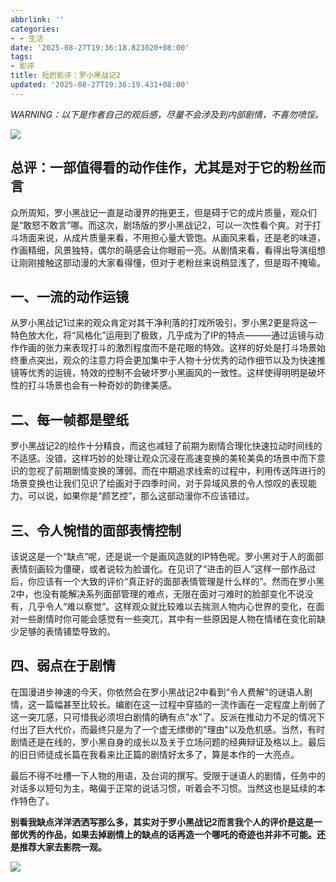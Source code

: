 ```yaml
---
abbrlink: ''
categories:
- - 生活
date: '2025-08-27T19:36:18.823020+08:00'
tags:
- 影评
title: 短的影评：罗小黑战记2
updated: '2025-08-27T19:36:19.431+08:00'
---
```

*WARNING：以下是作者自己的观后感，尽量不会涉及到内部剧情，不喜勿喷馁。*

[![](https://gcore.jsdelivr.net/gh/aeuicey/Picwent/pic/20250722035446371.png)](https://gcore.jsdelivr.net/gh/aeuicey/Picwent/pic/20250722035446371.png)

## 总评：一部值得看的动作佳作，尤其是对于它的粉丝而言

众所周知，罗小黑战记一直是动漫界的拖更王，但是碍于它的成片质量，观众们是“敢怒不敢言”哪。而这次，剧场版的罗小黑战记2，可以一次性看个爽。对于打斗场面来说，从成片质量来看，不用担心量大管饱。从画风来看，还是老的味道，作画精细，风景独特，偶尔的萌感会让你眼前一亮。从剧情来看，看得出导演组想让刚刚接触这部动漫的大家看得懂，但对于老粉丝来说稍显浅了，但是瑕不掩瑜。

## 一、一流的动作运镜

从罗小黑战记1过来的观众肯定对其干净利落的打戏所吸引，罗小黑2更是将这一特色放大化，将“风格化”运用到了极致，几乎成为了IP的特点———通过运镜与动作作画的张力来表现打斗的激烈程度而不是花眼的特效。这样的好处是打斗场景始终重点突出，观众的注意力将会更加集中于人物十分优秀的动作细节以及为快速推镜等优秀的运镜，特效的控制不会破坏罗小黑画风的一致性。这样使得明明是破坏性的打斗场景也会有一种奇妙的韵律美感。

## 二、每一帧都是壁纸

罗小黑战记2的绘作十分精良，而这也减轻了前期为剧情合理化快速拉动时间线的不适感。没错，这样巧妙的处理让观众沉浸在高速变换的美轮美奂的场景中而下意识的忽视了前期剧情变换的薄弱。而在中期追求线索的过程中，利用传送阵进行的场景变换也让我们见识了绘画对于四季时间，对于异域风景的令人惊叹的表现能力。可以说，如果你是“颜艺控”，那么这部动漫你不应该错过。

## 三、令人惋惜的面部表情控制

该说这是一个“缺点”呢，还是说一个是画风造就的IP特色呢。罗小黑对于人的面部表情刻画较为僵硬，或者说较为脸谱化。在见识了“进击的巨人”这样一部作品过后，你应该有一个大致的评价“真正好的面部表情管理是什么样的”。然而在罗小黑2中，也没有能解决系列面部管理的难点，无限在面对刁难时的脸部变化不说没有，几乎令人“难以察觉”。这样观众就比较难以去揣测人物内心世界的变化，在面对一些剧情时你可能会感觉有一些突兀，其中有一些原因是人物在情绪在变化前缺少足够的表情铺垫导致的。

## 四、弱点在于剧情

在国漫进步神速的今天，你依然会在罗小黑战记2中看到“令人费解"的谜语人剧情，这一篇幅甚至比较长。编剧在这一过程中穿插的一流作画在一定程度上削弱了这一突兀感，只可惜我必须坦白剧情的确有点"水"了。反派在推动力不足的情况下付出了巨大代价，而最终只是为了一个虚无缥缈的"理由"以及危机感。当然，有时剧情还是在线的，罗小黑自身的成长以及关于立场问题的经典辩证及格以上。最后的旧日师徒成长篇在我看来比正篇的剧情好太多了，算是本作的一大亮点。

最后不得不吐槽一下人物的用语，及台词的撰写。受限于谜语人的剧情，任务中的对话多以短句为主，略偏于正常的说话习惯，听着会不习惯。当然这也是延续的本作特色了。

**别看我缺点洋洋洒洒写那么多，其实对于罗小黑战记2而言我个人的评价是这是一部优秀的作品，如果去掉剧情上的缺点的话再造一个哪吒的奇迹也并非不可能。还是推荐大家去影院一观。**

[![](https://gcore.jsdelivr.net/gh/aeuicey/Picwent/pic/20250722035630758.webp)](https://gcore.jsdelivr.net/gh/aeuicey/Picwent/pic/20250722035630758.webp)
